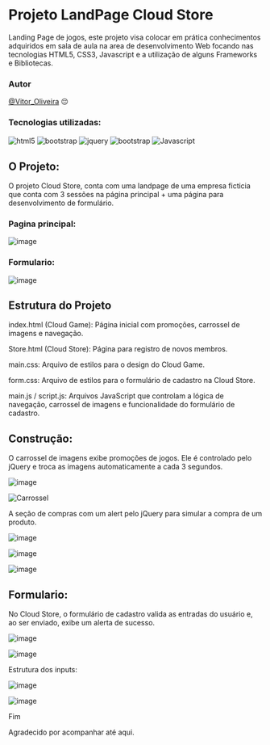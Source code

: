 # Projeto LandPage Cloud Store
Landing Page de jogos, este projeto visa colocar em prática conhecimentos adquiridos em sala de aula na area de desenvolvimento Web focando nas tecnologias HTML5, CSS3, Javascript e a utilização de alguns Frameworks e Bibliotecas.

### Autor
[@Vitor_Oliveira](https://github.com/Non-entityy) :pensive:


### Tecnologias utilizadas: 
  <div style= "display: inline_block">
    <img align = "center" alt = "html5" src = "https://img.shields.io/badge/HTML-239120?style=for-the-badge&logo=html5&logoColor=white">
    <img align = "center" alt = "bootstrap" src = "https://img.shields.io/badge/Bootstrap-563D7C?style=for-the-badge&logo=bootstrap&logoColor=white">
    <img align = "center" alt = "jquery" src = "https://img.shields.io/badge/jQuery-0769AD?style=for-the-badge&logo=jquery&logoColor=white">
    <img align = "center" alt = "bootstrap" src = "https://img.shields.io/badge/CSS3-1572B6?style=for-the-badge&logo=css3&logoColor=white">
    <img align = "center" alt = "Javascript" src = "https://img.shields.io/badge/JavaScript-F7DF1E?style=for-the-badge&logo=javascript&logoColor=black">
  </div>
  
## O Projeto: 

O projeto Cloud Store, conta com uma landpage de uma empresa ficticia que conta com 3 sessões na página principal + uma página para desenvolvimento de formulário.

### Pagina principal:
![image](./asseats/Imagens/img/Screenshot_1.png)


### Formulario:
![image](https://github.com/Non-entityy/Landing-Page/blob/main/asseats/Imagens/img/Screenshot_2.png)

## Estrutura do Projeto

index.html (Cloud Game): Página inicial com promoções, carrossel de imagens e navegação.

Store.html (Cloud Store): Página para registro de novos membros.

main.css: Arquivo de estilos para o design do Cloud Game.

form.css: Arquivo de estilos para o formulário de cadastro na Cloud Store.

main.js / script.js: Arquivos JavaScript que controlam a lógica de navegação, carrossel de imagens e funcionalidade do formulário de cadastro.


## Construção:

O carrossel de imagens exibe promoções de jogos. Ele é controlado pelo jQuery e troca as imagens automaticamente a cada 3 segundos.

![image](./asseats/Imagens/img/mainjs.png)


![Carrossel](https://raw.githubusercontent.com/Non-entityy/Landing-Page/main/asseats/videos/Animação.gif)



A seção de compras com um alert pelo jQuery para simular a compra de um produto.

![image](./asseats/Imagens/img/mainjs2.png)


![image](./asseats/Imagens/img/comprar.png)


![image](https://github.com/Non-entityy/Landing-Page/blob/main/asseats/Imagens/img/compraralert.png)


## Formulario:

No Cloud Store, o formulário de cadastro valida as entradas do usuário e, ao ser enviado, exibe um alerta de sucesso.

![image](./asseats/Imagens/img/formsub.png)

![image](https://github.com/Non-entityy/Landing-Page/blob/main/asseats/Imagens/img/alertcadastro.png)

Estrutura dos inputs:

![image](./asseats/Imagens/img/input.png)

![image](https://github.com/Non-entityy/Landing-Page/blob/main/asseats/Imagens/img/areacadastro.png)


Fim

Agradecido por acompanhar até aqui.






